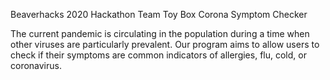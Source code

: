 Beaverhacks 2020 Hackathon
Team Toy Box
Corona Symptom Checker

The current pandemic is circulating in the population during a 
time when other viruses are particularly prevalent. Our program 
aims to allow users to check if their symptoms are common 
indicators of allergies, flu, cold, or coronavirus.
